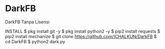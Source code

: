 # DarkFB
DarkFB Tanpa Lisensi

INSTALL
$ pkg install git -y
$ pkg install python2 -y
$ pip2 install requests
$ pip2 install mechanize
$ git clone https://github.com/ICHALKUN/DarkFB
$ cd DarkFB
$ python2 dark.py

